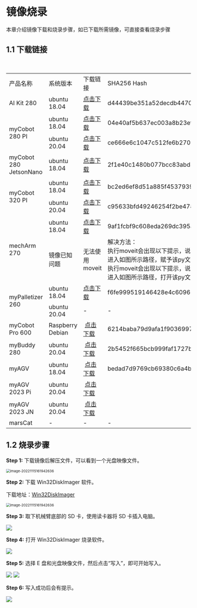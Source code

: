 # 镜像烧录

本章介绍镜像下载和烧录步骤，如已下载所需镜像，可直接查看烧录步骤

## 1.1 下载链接

<table>
<tr>
	<td>产品名称</td>
    <td>系统版本</td>
    <td>下载链接</td>
    <td>SHA256 Hash</td>
</tr>
<tr>
	<td>AI Kit 280</td>
    <td>ubuntu 18.04</td>
    <td>
        <a href="https://download-elephantrobotics.oss-cn-shenzhen.aliyuncs.com/Product_software/iMage-ISO/AI_Kit/AI_myCobot_280_ubuntu_V20221030-shrink.zip">点击下载</a>
    </td>
    <td>d44439be351a52decdb4470cb623a032047e223ffce73477d29aa973bb9100e1</td>
</tr>
<tr>
	<td rowspan='2'>myCobot 280 PI</td>
	<td>ubuntu 18.04</td>
	<td>
        <a href="https://download-elephantrobotics.oss-cn-shenzhen.aliyuncs.com/Product_software/iMage-ISO/myCobot-280/myCobot_280_ubuntu_V20221030-shrink.zip">点击下载</a></td>
	<td>04e40af5b637ec003a8b23ef9012e353361fd336db4e17cf9a65feb75e92927e</td>
</tr>
<tr>
	<td>ubuntu 20.04</td>
	<td> 
        <a href="https://download-elephantrobotics.oss-cn-shenzhen.aliyuncs.com/Product_software/iMage-ISO/myCobot-280/myCobot_280_ubuntu_V20230222_20.04Pi_aarch64_shrunk.img.gz">点击下载</a>
    </td>
	<td>ce666e6c1047c512fe6b270336d472e48f231be12808729ed57f743f9d284397</td>
</tr>
<tr>
	<td>myCobot 280 JetsonNano</td>
	<td>ubuntu 18.04</td>
	<td>
        <a href="https://download-elephantrobotics.oss-cn-shenzhen.aliyuncs.com/Product_software/iMage-ISO/myCobot-280JetsonNano/myCobot_280_Jetsonnano_V221101-shrink.zip">点击下载</a>
    </td>
	<td>2f1e40c1480b077bcc83abd3b79ac175f25d21e9cc344a014636167ee2eb087c</td>
</tr>
<tr>
	<td rowspan='2'>myCobot 320 PI</td>
	<td>ubuntu 18.04</td>
	<td>
        <a href="https://download-elephantrobotics.oss-cn-shenzhen.aliyuncs.com/Product_software/iMage-ISO/myCobot-320/myCobot_320_ubuntu_V20220805-2.zip">点击下载</a>
                 </td>
	<td>bc2ed6ef8d51a885f45379392b71e35420638a427d5b4b3a3c9d1803d7e589eb</td>
</tr>
<tr>
	<td>ubuntu 20.04</td>
	<td><a href="https://download-elephantrobotics.oss-cn-shenzhen.aliyuncs.com/Product_software/iMage-ISO/myCobot-320/myCobot_320_ubuntu_V20221101_20.04Pi_aarch64-shrink.zip">点击下载</a>
        </td>
	<td>c95633bfd49246254f2be4783c6a91a15212422219157962c93125092aff6b34</td>
</tr>
<tr>
	<td rowspan='2'>mechArm 270</td>
	<td>ubuntu 18.04</td>
	<td><a href="https://download-elephantrobotics.oss-cn-shenzhen.aliyuncs.com/Product_software/iMage-ISO/mechArm-270/mechArm270_V221030-shrink.zip">点击下载</a>
        </td>
	<td>9af1fcbf9c608eda269dc395a8d68ea0a270008a88ec8ec3cf97758371a11178<td>
​      
</tr>
<tr>
​	<td>镜像已知问题</td>
​	<td>无法使用moveit</td>
​	<td>
    解决方法：
 </br>执行moveit会出现以下提示，说明没有赋予权限:
     <img src="../../resourse/19-mirroring/15.2-mirroring-burning/15.2No permission.png">
​   </br>进入如图所示路径，赋予该py文件可执行权限即可
​        <img src="../../resourse/19-mirroring/15.2-mirroring-burning/15.2give permission.png">
    </br>执行moveit会出现以下提示，说明代码内编码格式错误: 
    <img src="../../resourse/19-mirroring/15.2-mirroring-burning/15.2encoding error.png">
    </br>进入如图所示路径，打开该py文件在顶部输入：#coding=utf8 保存即可
     <img src="../../resourse/19-mirroring/15.2-mirroring-burning/15.2coding.png">
    </td>
</tr>
<tr>
​	<td rowspan='2'>myPalletizer 260</td>
​	<td>ubuntu 18.04</td>
​	<td><a href="https://download-elephantrobotics.oss-cn-shenzhen.aliyuncs.com/Product_software/iMage-ISO/myCobot-280/myCobot_280_ubuntu_V20221030-shrink.zip">点击下载</a>
​    </td>
​	<td>f6fe999519146428e4c60960b242f647ae5c73c704852d686b28580b3a3f695d</td>
</tr>
<tr>
​	<td>ubuntu 20.04</td>
​	<td>-</td>
​	<td>-</td>
</tr>
<tr>
​    <td>myCobot Pro 600</td>
​    <td>Raspberry Debian</td>
​    <td>
​        <a href="https://download-elephantrobotics.oss-cn-shenzhen.aliyuncs.com/Product_software/iMage-ISO/myCobot-Pro-600/myCobot_Pro_600_bebian_V20230601.rar">点击下载</a>
​    </td>
​    <td>6214baba79d9afa1f9036997c31fe2a2f687e7899792b8cb1e2e80e5aa0af786</td>
</tr>
<tr>
​    <td>myBuddy 280</td>
​    <td>ubuntu 20.04</td>
​    <td>
​        <a href="https://download-elephantrobotics.oss-cn-shenzhen.aliyuncs.com/Product_software/iMage-ISO/myBuddy-280/myBuddy_280_ubuntu_V20221028_20.04Pi_aarch64_shrunk.img.gz">点击下载</a>
​    </td>
​    <td>2b5452f665bcb999faf1727b2103dc1e5745705f5706728e140d62906b099920</td>
​    </td>
</tr>
<tr>
​    <td>myAGV</td>
​    <td>ubuntu 18.04</td>
​    <td>
​        <a href="https://download-elephantrobotics.oss-cn-shenzhen.aliyuncs.com/Product_software/iMage-ISO/myAGV/myAGV_ubuntu18.04_20221028-shrink.zip">点击下载</a>
​     </td>
<td>bedad7d9769cb69380c6a4b9742ba7aefc21db41ab239172b7a5a7b632453baa</td>
</tr>
<tr>
​    <td>myAGV 2023 Pi</td>
​    <td>ubuntu 20.04</td>
​    <td>
​        <a href="https://download-elephantrobotics.oss-cn-shenzhen.aliyuncs.com/Product_software/iMage-ISO/myAGV/myAGV2023_ubuntu_V20240103_20.04Pi_aarch64_shrunk.img.gz">点击下载</a>
​     </td>
<td></td>
</tr>
<tr>
​    <td>myAGV 2023 JN</td>
​    <td>ubuntu 20.04</td>
​    <td>
​        <a href="https://download-elephantrobotics.oss-cn-shenzhen.aliyuncs.com/Product_software/iMage-ISO/myAGV/myAGV2023_ubuntu_V20240402_20.04JN_aarch64_shrunk.img.gz">点击下载</a>
​     </td>
<td></td>
</tr>
<tr>
​    <td>marsCat</td>
​    <td>-</td>
​    <td>-</td>
​    <td>-</td>
</tr>
</table>

## 1.2 烧录步骤

**Step 1:** 下载镜像后解压文件，可以看到一个光盘映像文件。

<img src="../../resourse/19-mirroring/15.2-mirroring-burning/1.png" alt="image-20221115161942636" style="zoom: 67%;" />

**Step 2:** 下载 Win32DiskImager 软件。

下载地址：[Win32DiskImager](https://sourceforge.net/projects/win32diskimager/)

<img src="../../resourse/19-mirroring/15.2-mirroring-burning/2.png" alt="image-20221115161942636" style="zoom: 67%;" />

**Step 3:** 取下机械臂底部的 SD 卡，使用读卡器将 SD 卡插入电脑。

<img src="../../resourse/19-mirroring/15.2-mirroring-burning/3.png">

**Step 4:** 打开 Win32DiskImager 烧录软件。

<img src="../../resourse/19-mirroring/15.2-mirroring-burning/4.png">

**Step 5:** 选择 E 盘和光盘映像文件，然后点击“写入”，即可开始写入。

<img src="../../resourse/19-mirroring/15.2-mirroring-burning/5.png">

<img src="../../resourse/19-mirroring/15.2-mirroring-burning/6.png">

**Step 6:** 写入成功后会有提示。

<img src="../../resourse/19-mirroring/15.2-mirroring-burning/7.png">
